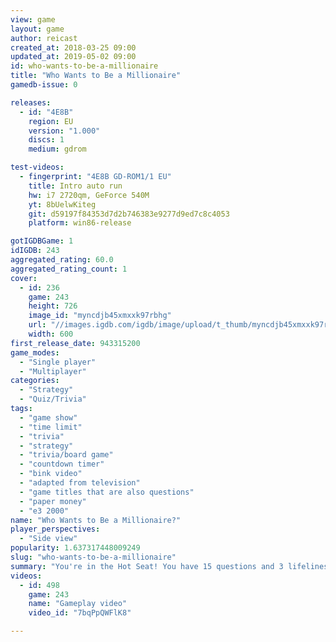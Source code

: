 ```yaml
---
view: game
layout: game
author: reicast
created_at: 2018-03-25 09:00
updated_at: 2019-05-02 09:00
id: who-wants-to-be-a-millionaire
title: "Who Wants to Be a Millionaire"
gamedb-issue: 0

releases:
  - id: "4E8B"
    region: EU
    version: "1.000"
    discs: 1
    medium: gdrom

test-videos:
  - fingerprint: "4E8B GD-ROM1/1 EU"
    title: Intro auto run
    hw: i7 2720qm, GeForce 540M
    yt: 8bUelwKiteg
    git: d59197f84353d7d2b746383e9277d9ed7c8c4053
    platform: win86-release

gotIGDBGame: 1
idIGDB: 243
aggregated_rating: 60.0
aggregated_rating_count: 1
cover:
  - id: 236
    game: 243
    height: 726
    image_id: "myncdjb45xmxxk97rbhg"
    url: "//images.igdb.com/igdb/image/upload/t_thumb/myncdjb45xmxxk97rbhg.jpg"
    width: 600
first_release_date: 943315200
game_modes:
  - "Single player"
  - "Multiplayer"
categories:
  - "Strategy"
  - "Quiz/Trivia"
tags:
  - "game show"
  - "time limit"
  - "trivia"
  - "strategy"
  - "trivia/board game"
  - "countdown timer"
  - "bink video"
  - "adapted from television"
  - "game titles that are also questions"
  - "paper money"
  - "e3 2000"
name: "Who Wants to Be a Millionaire?"
player_perspectives:
  - "Side view"
popularity: 1.637317448009249
slug: "who-wants-to-be-a-millionaire"
summary: "You're in the Hot Seat! You have 15 questions and 3 lifelines. This is just like the TV Show!"
videos:
  - id: 498
    game: 243
    name: "Gameplay video"
    video_id: "7bqPpQWFlK8"

---
```

